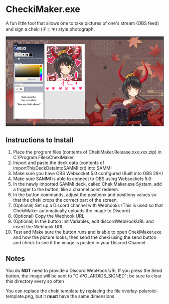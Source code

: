 # CheckiMaker.exe
A fun little tool that allows one to take pictures of one's stream (OBS feed) and sign a cheki (チェキ) style photograph.

![Example](https://github.com/HueVirtualCreature/ChekiMaker/blob/main/Images/ChekiMakerRunningExample.png)

## Instructions to Install

 1. Place the program files (contents of ChekiMaker.Release.xxx.xxx.zip) in C:\Program Files\ChekiMaker
 2. Import and paste the deck data (contents of ImportThisDeckDataIntoSAMMI.txt) into SAMMI
 3. Make sure you have OBS Websocket 5.0 configured (Built into OBS 28+)
 4. Make sure SAMMI is able to connect to OBS using Websockets 5.0
 5. In the newly imported SAMMI deck, called ChekiMaker.exe System, add a trigger to the button, like a channel point redeem.
 6. In the button commands, adjust the positionx and positiony values so that the cheki crops the correct part of the screen.
 7. (Optional) Set up a Discord channel with Webhooks (This is used so that ChekiMaker automatically uploads the image to Discord)
 8. (Optional) Copy the Webhook URL
 9. (Optional) In the button Init Variables, edit discordWebHookURL and insert the Webhook URL
 10. Test and Make sure the button runs and is able to open ChekiMaker.exe and how the picture looks; then send the cheki using the send button and check to see if the image is posted in your Discord Channel
 
## Notes
You do **NOT** need to provide a Discord WebHook URL
If you press the Send button, the image will be sent to "C:\POLAROIDS_SIGNED"; be sure to clear this directory every so often

You can replace the cheki template by replacing the file overlay-polaroid-template.png, but it **must** have the same dimensions
